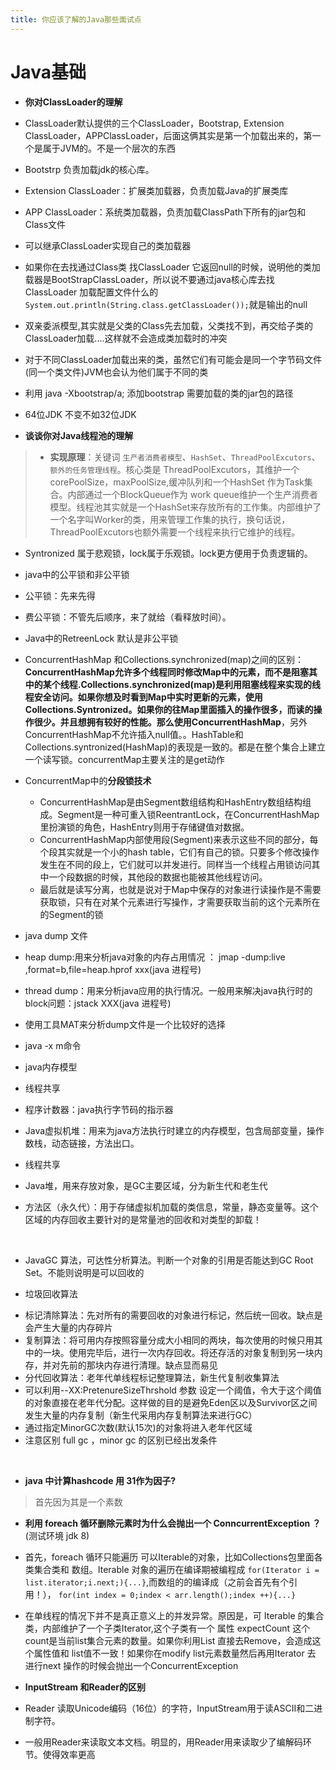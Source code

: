 ```yaml
---
title: 你应该了解的Java那些面试点
---
```


# Java基础

+ **你对ClassLoader的理解**
 + ClassLoader默认提供的三个ClassLoader，Bootstrap, Extension ClassLoader，APPClassLoader，后面这俩其实是第一个加载出来的，第一个是属于JVM的。不是一个层次的东西
 + Bootstrp 负责加载jdk的核心库。
 + Extension ClassLoader：扩展类加载器，负责加载Java的扩展类库
 + APP ClassLoader：系统类加载器，负责加载ClassPath下所有的jar包和Class文件
 + 可以继承ClassLoader实现自己的类加载器 
 + 如果你在去找通过Class类 找ClassLoader 它返回null的时候，说明他的类加载器是BootStrapClassLoader，所以说不要通过java核心库去找ClassLoader 加载配置文件什么的
  `System.out.println(String.class.getClassLoader());`就是输出的null
 + 双亲委派模型,其实就是父类的Class先去加载，父类找不到，再交给子类的ClassLoader加载....这样就不会造成类加载时的冲突
 + 对于不同ClassLoader加载出来的类，虽然它们有可能会是同一个字节码文件(同一个类文件)JVM也会认为他们属于不同的类
 + 利用 java -Xbootstrap/a; 添加bootstrap 需要加载的类的jar包的路径
+ 64位JDK 不变不如32位JDK

+ **谈谈你对Java线程池的理解**
>  + **实现原理**：关键词 `生产者消费者模型`、`HashSet`、`ThreadPoolExcutors`、`额外的任务管理线程`。核心类是 ThreadPoolExcutors，其维护一个corePoolSize，maxPoolSize,缓冲队列和一个HashSet 作为Task集合。内部通过一个BlockQueue作为 work queue维护一个生产消费者模型。线程池其实就是一个HashSet来存放所有的工作集。内部维护了一个名字叫Worker的类，用来管理工作集的执行，换句话说，ThreadPoolExcutors也额外需要一个线程来执行它维护的线程。

+ Syntronized 属于悲观锁，lock属于乐观锁。lock更方便用于负责逻辑的。 
+ java中的公平锁和非公平锁
 + 公平锁：先来先得
 + 费公平锁：不管先后顺序，来了就给（看释放时间）。
 + Java中的RetreenLock 默认是非公平锁
+ ConcurrentHashMap 和Collections.synchronized(map)之间的区别：
	**ConcurrentHashMap允许多个线程同时修改Map中的元素，而不是阻塞其中的某个线程.Collections.synchronized(map)是利用阻塞线程来实现的线程安全访问。如果你想及时看到Map中实时更新的元素，使用Collections.Syntronized。如果你的往Map里面插入的操作很多，而读的操作很少。并且想拥有较好的性能。那么使用ConcurrentHashMap**，另外ConcurrentHashMap不允许插入null值。。HashTable和Collections.syntronized(HashMap)的表现是一致的。都是在整个集合上建立一个读写锁。concurrentMap主要关注的是get动作
+ ConcurrentMap中的**分段锁技术**
	+ ConcurrentHashMap是由Segment数组结构和HashEntry数组结构组成。Segment是一种可重入锁ReentrantLock，在ConcurrentHashMap里扮演锁的角色，HashEntry则用于存储键值对数据。
	+ ConcurrentHashMap内部使用段(Segment)来表示这些不同的部分，每个段其实就是一个小的hash table，它们有自己的锁。只要多个修改操作发生在不同的段上，它们就可以并发进行。同样当一个线程占用锁访问其中一个段数据的时候，其他段的数据也能被其他线程访问。
	+ 最后就是读写分离，也就是说对于Map中保存的对象进行读操作是不需要获取锁，只有在对某个元素进行写操作，才需要获取当前的这个元素所在的Segment的锁
+ java dump 文件
 + heap dump:用来分析java对象的内存占用情况 ： jmap -dump:live ,format=b,file=heap.hprof xxx(java 进程号)
 + thread dump：用来分析java应用的执行情况。一般用来解决java执行时的block问题：jstack XXX(java 进程号)
 + 使用工具MAT来分析dump文件是一个比较好的选择
+ java -x m命令

+ java内存模型
 + 线程共享
  + 程序计数器：java执行字节码的指示器
  + Java虚拟机堆：用来为java方法执行时建立的内存模型，包含局部变量，操作数栈，动态链接，方法出口。
 + 线程共享
  + Java堆，用来存放对象，是GC主要区域，分为新生代和老生代
  + 方法区（永久代）：用于存储虚拟机加载的类信息，常量，静态变量等。这个区域的内存回收主要针对的是常量池的回收和对类型的卸载！

<br>

+ JavaGC 算法，可达性分析算法。判断一个对象的引用是否能达到GC Root Set。不能则说明是可以回收的


+ 垃圾回收算法
>
 + 标记清除算法：先对所有的需要回收的对象进行标记，然后统一回收。缺点是会产生大量的内存碎片
 + 复制算法：将可用内存按照容量分成大小相同的两块，每次使用的时候只用其中的一块。使用完毕后，进行一次内存回收。将还存活的对象复制到另一块内存，并对先前的那块内存进行清理。缺点显而易见
 + 分代回收算法：老年代单线程标记整理算法，新生代复制收集算法
 + 可以利用--XX:PretenureSizeThrshold 参数 设定一个阈值，令大于这个阈值的对象直接在老年代分配。这样做的目的是避免Eden区以及Survivor区之间发生大量的内存复制（新生代采用内存复制算法来进行GC）
 + 通过指定MinorGC次数(默认15次)的对象将进入老年代区域
 + 注意区别 full gc ，minor gc  的区别已经出发条件

<br/>

+ **java 中计算hashcode 用 31作为因子?**
 >  首先因为其是一个素数
	

+ **利用 foreach 循环删除元素时为什么会抛出一个 ConncurrentException ？** (测试环境 jdk 8)
 >
 + 首先，foreach 循环只能遍历 可以Iterable的对象，比如Collections包里面各类集合类和 数组。Iterable 对象的遍历在编译期被编程成 `for(Iterator i = list.iterator;i.next;){...}`,而数组的的编译成（之前会首先有个引用！）， `for(int index = 0;index < arr.length();index ++){...}`
 +  在单线程的情况下并不是真正意义上的并发异常。原因是，可 Iterable 的集合类，内部维护了一个子类Iterator,这个子类有一个 属性 expectCount 这个count是当前list集合元素的数量。如果你利用List 直接去Remove，会造成这个属性值和 list值不一致！如果你在modify list元素数量然后再用Iterator 去 进行next 操作的时候会抛出一个ConcurrentException

+ **InputStream 和Reader的区别**
 + Reader 读取Unicode编码（16位）的字符，InputStream用于读ASCII和二进制字符。
 + 一般用Reader来读取文本文档。明显的，用Reader用来读取少了编解码环节。使得效率更高